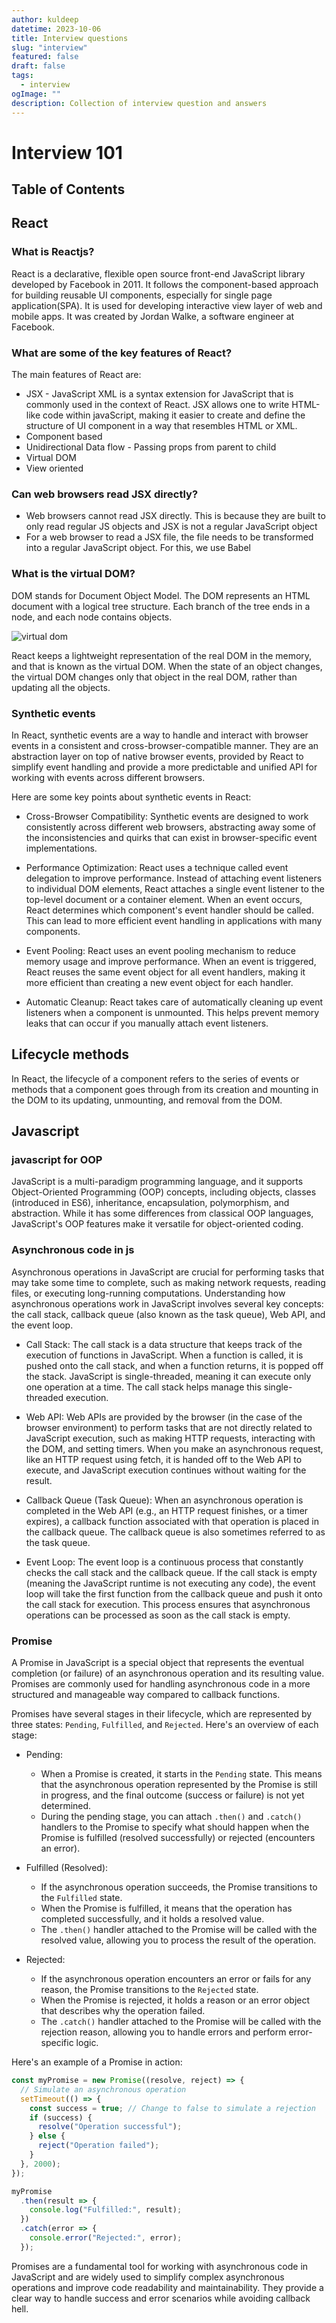 ```yaml
---
author: kuldeep
datetime: 2023-10-06
title: Interview questions
slug: "interview"
featured: false
draft: false
tags:
  - interview
ogImage: ""
description: Collection of interview question and answers
---
```


# Interview 101

## Table of Contents

## React

### What is Reactjs?

React is a declarative, flexible open source front-end JavaScript library developed by Facebook in 2011. It follows the component-based approach for building reusable UI components, especially for single page application(SPA). It is used for developing interactive view layer of web and mobile apps. It was created by Jordan Walke, a software engineer at Facebook.

### What are some of the key features of React?

The main features of React are:

- JSX - JavaScript XML is a syntax extension for JavaScript that is commonly used in the context of React. JSX allows one to write HTML-like code within javaScript, making it easier to create and define the structure of UI component in a way that resembles HTML or XML.
- Component based
- Unidirectional Data flow - Passing props from parent to child
- Virtual DOM
- View oriented

### Can web browsers read JSX directly?

- Web browsers cannot read JSX directly. This is because they are built to only read regular JS objects and JSX is not a regular JavaScript object
- For a web browser to read a JSX file, the file needs to be transformed into a regular JavaScript object. For this, we use Babel

### What is the virtual DOM?

DOM stands for Document Object Model. The DOM represents an HTML document with a logical tree structure. Each branch of the tree ends in a node, and each node contains objects.

![virtual dom](https://www.simplilearn.com/ice9/free_resources_article_thumb/virtualdom.JPG)

React keeps a lightweight representation of the real DOM in the memory, and that is known as the virtual DOM. When the state of an object changes, the virtual DOM changes only that object in the real DOM, rather than updating all the objects.

### Synthetic events

In React, synthetic events are a way to handle and interact with browser events in a consistent and cross-browser-compatible manner. They are an abstraction layer on top of native browser events, provided by React to simplify event handling and provide a more predictable and unified API for working with events across different browsers.

Here are some key points about synthetic events in React:

- Cross-Browser Compatibility: Synthetic events are designed to work consistently across different web browsers, abstracting away some of the inconsistencies and quirks that can exist in browser-specific event implementations.

- Performance Optimization: React uses a technique called event delegation to improve performance. Instead of attaching event listeners to individual DOM elements, React attaches a single event listener to the top-level document or a container element. When an event occurs, React determines which component's event handler should be called. This can lead to more efficient event handling in applications with many components.

- Event Pooling: React uses an event pooling mechanism to reduce memory usage and improve performance. When an event is triggered, React reuses the same event object for all event handlers, making it more efficient than creating a new event object for each handler.

- Automatic Cleanup: React takes care of automatically cleaning up event listeners when a component is unmounted. This helps prevent memory leaks that can occur if you manually attach event listeners.

## Lifecycle methods

In React, the lifecycle of a component refers to the series of events or methods that a component goes through from its creation and mounting in the DOM to its updating, unmounting, and removal from the DOM.

## Javascript

### javascript for OOP

JavaScript is a multi-paradigm programming language, and it supports Object-Oriented Programming (OOP) concepts, including objects, classes (introduced in ES6), inheritance, encapsulation, polymorphism, and abstraction. While it has some differences from classical OOP languages, JavaScript's OOP features make it versatile for object-oriented coding.

### Asynchronous code in js

Asynchronous operations in JavaScript are crucial for performing tasks that may take some time to complete, such as making network requests, reading files, or executing long-running computations. Understanding how asynchronous operations work in JavaScript involves several key concepts: the call stack, callback queue (also known as the task queue), Web API, and the event loop.

- Call Stack:
  The call stack is a data structure that keeps track of the execution of functions in JavaScript.
  When a function is called, it is pushed onto the call stack, and when a function returns, it is popped off the stack.
  JavaScript is single-threaded, meaning it can execute only one operation at a time. The call stack helps manage this single-threaded execution.

- Web API:
  Web APIs are provided by the browser (in the case of the browser environment) to perform tasks that are not directly related to JavaScript execution, such as making HTTP requests, interacting with the DOM, and setting timers.
  When you make an asynchronous request, like an HTTP request using fetch, it is handed off to the Web API to execute, and JavaScript execution continues without waiting for the result.

- Callback Queue (Task Queue):
  When an asynchronous operation is completed in the Web API (e.g., an HTTP request finishes, or a timer expires), a callback function associated with that operation is placed in the callback queue.
  The callback queue is also sometimes referred to as the task queue.

- Event Loop:
  The event loop is a continuous process that constantly checks the call stack and the callback queue.
  If the call stack is empty (meaning the JavaScript runtime is not executing any code), the event loop will take the first function from the callback queue and push it onto the call stack for execution.
  This process ensures that asynchronous operations can be processed as soon as the call stack is empty.

### Promise

A Promise in JavaScript is a special object that represents the eventual completion (or failure) of an asynchronous operation and its resulting value. Promises are commonly used for handling asynchronous code in a more structured and manageable way compared to callback functions.

Promises have several stages in their lifecycle, which are represented by three states: `Pending`, `Fulfilled`, and `Rejected`. Here's an overview of each stage:

- Pending:

  - When a Promise is created, it starts in the `Pending` state. This means that the asynchronous operation represented by the Promise is still in progress, and the final outcome (success or failure) is not yet determined.
  - During the pending stage, you can attach `.then()` and `.catch()` handlers to the Promise to specify what should happen when the Promise is fulfilled (resolved successfully) or rejected (encounters an error).

- Fulfilled (Resolved):

  - If the asynchronous operation succeeds, the Promise transitions to the `Fulfilled` state.
  - When the Promise is fulfilled, it means that the operation has completed successfully, and it holds a resolved value.
  - The `.then()` handler attached to the Promise will be called with the resolved value, allowing you to process the result of the operation.

- Rejected:
  - If the asynchronous operation encounters an error or fails for any reason, the Promise transitions to the `Rejected` state.
  - When the Promise is rejected, it holds a reason or an error object that describes why the operation failed.
  - The `.catch()` handler attached to the Promise will be called with the rejection reason, allowing you to handle errors and perform error-specific logic.

Here's an example of a Promise in action:

```javascript
const myPromise = new Promise((resolve, reject) => {
  // Simulate an asynchronous operation
  setTimeout(() => {
    const success = true; // Change to false to simulate a rejection
    if (success) {
      resolve("Operation successful");
    } else {
      reject("Operation failed");
    }
  }, 2000);
});

myPromise
  .then(result => {
    console.log("Fulfilled:", result);
  })
  .catch(error => {
    console.error("Rejected:", error);
  });
```

Promises are a fundamental tool for working with asynchronous code in JavaScript and are widely used to simplify complex asynchronous operations and improve code readability and maintainability. They provide a clear way to handle success and error scenarios while avoiding callback hell.
